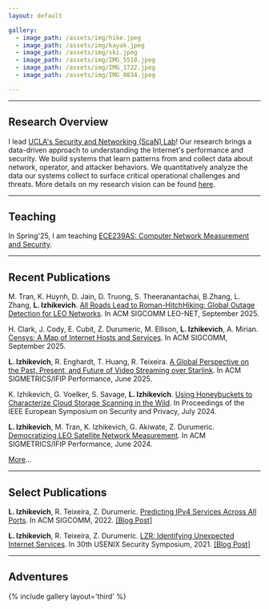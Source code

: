 ```yaml
---
layout: default

gallery:
  - image_path: /assets/img/hike.jpeg
  - image_path: /assets/img/kayak.jpeg
  - image_path: /assets/img/ski.jpeg
  - image_path: /assets/img/IMG_5518.jpeg
  - image_path: /assets/img/IMG_1722.jpeg
  - image_path: /assets/img/IMG_0834.jpeg

---
```


* * *
## Research Overview

I lead [UCLA's Security and Networking (ScaN) Lab](https://ucla-scan.github.io)!
Our research brings a data-driven approach to understanding the Internet's performance and security. 
We build systems that learn patterns from and collect data about network, operator, and attacker behaviors. 
We quantitatively analyze the data our systems collect to surface critical operational challenges and threats.
More details on my research vision can be found [here](assets/app_materials/ResearchStatement.pdf).

* * *
## Teaching

In Spring'25, I am teaching [ECE239AS: Computer Network Measurement and Security](https://lizizhikevich.github.io/ECE239AS-NetSec/).

* * *
## Recent Publications 

M. Tran, K. Huynh, D. Jain, D. Truong, S. Theeranantachai, B.Zhang, L. Zhang, **L. Izhikevich**. [All Roads Lead to Roman-HitchHiking: Global Outage Detection for LEO Networks](). In ACM SIGCOMM LEO-NET, September 2025.

H. Clark, J. Cody, E. Cubit, Z. Durumeric, M. Ellison, **L. Izhikevich**, A. Mirian. [Censys: A Map of Internet Hosts and Services](). In ACM SIGCOMM, September 2025.

**L. Izhikevich**, R. Enghardt, T. Huang, R. Teixeira. [A Global Perspective on the Past, Present, and Future of Video Streaming over Starlink](/assets/papers/EyeOnTheSky.pdf). In ACM SIGMETRICS/IFIP Performance, June 2025.

K. Izhikevich, G. Voelker, S. Savage, **L. Izhikevich**. [Using Honeybuckets to Characterize Cloud Storage Scanning in the Wild](/assets/papers/honeybuckets.pdf). In Proceedings of the IEEE European Symposium on Security and Privacy, July 2024.

**L. Izhikevich**, M. Tran, K. Izhikevich,  G. Akiwate, Z. Durumeric. [Democratizing LEO Satellite Network Measurement](/assets/papers/LEO-HitchHiking.pdf). In ACM SIGMETRICS/IFIP Performance, June 2024.

[More](/publications/)...

* * *
## Select Publications

**L. Izhikevich**, R. Teixeira, Z. Durumeric. [Predicting IPv4 Services Across All Ports](../assets/papers/gps.pdf). In ACM SIGCOMM, 2022. [[Blog Post]](https://blog.apnic.net/2022/10/11/predicting-ipv4-services-across-all-ports/)

**L. Izhikevich**, R. Teixeira, Z. Durumeric. [LZR: Identifying Unexpected Internet Services](../assets/papers/lzr.pdf). In 30th USENIX Security Symposium, 2021. [[Blog Post]](https://blog.apnic.net/2021/12/21/identifying-unexpected-internet-services/)

* * *
## Adventures

{% include gallery layout='third' %}
